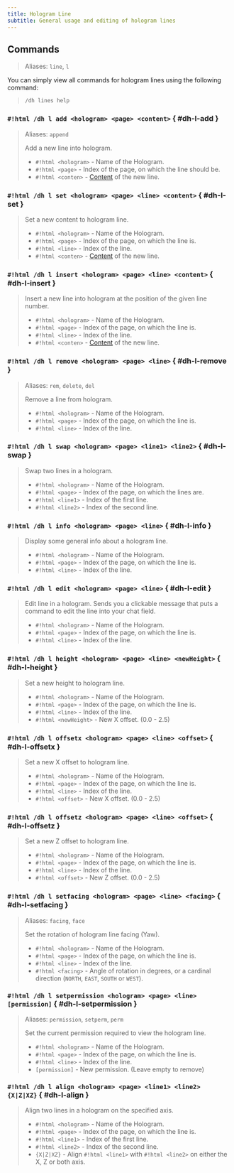 ```yaml
---
title: Hologram Line
subtitle: General usage and editing of hologram lines
---
```


## Commands

> Aliases: `line`, `l`

You can simply view all commands for hologram lines using the following command:

> ```
> /dh lines help
> ```

### `#!html /dh l add <hologram> <page> <content>` { #dh-l-add }

> Aliases: `append`
> 
> Add a new line into hologram.
> 
> - `#!html <hologram>` - Name of the Hologram.
> - `#!html <page>` - Index of the page, on which the line should be.
> - `#!html <conten>` - [Content](../format-and-colors/index.md) of the new line.

### `#!html /dh l set <hologram> <page> <line> <content>` { #dh-l-set }

> Set a new content to hologram line.
> 
> - `#!html <hologram>` - Name of the Hologram.
> - `#!html <page>` - Index of the page, on which the line is.
> - `#!html <line>` - Index of the line.
> - `#!html <conten>` - [Content](../format-and-colors/index.md) of the new line.

### `#!html /dh l insert <hologram> <page> <line> <content>` { #dh-l-insert }

> Insert a new line into hologram at the position of the given line number.
> 
> - `#!html <hologram>` - Name of the Hologram.
> - `#!html <page>` - Index of the page, on which the line is.
> - `#!html <line>` - Index of the line.
> - `#!html <conten>` - [Content](../format-and-colors/index.md) of the new line.

### `#!html /dh l remove <hologram> <page> <line>` { #dh-l-remove }

> Aliases: `rem`, `delete`, `del`
> 
> Remove a line from hologram.
> 
> - `#!html <hologram>` - Name of the Hologram.
> - `#!html <page>` - Index of the page, on which the line is.
> - `#!html <line>` - Index of the line.

### `#!html /dh l swap <hologram> <page> <line1> <line2>` { #dh-l-swap }

> Swap two lines in a hologram.
> 
> - `#!html <hologram>` - Name of the Hologram.
> - `#!html <page>` - Index of the page, on which the lines are.
> - `#!html <line1>` - Index of the first line.
> - `#!html <line2>` - Index of the second line.

### `#!html /dh l info <hologram> <page> <line>` { #dh-l-info }

> Display some general info about a hologram line.
> 
> - `#!html <hologram>` - Name of the Hologram.
> - `#!html <page>` - Index of the page, on which the line is.
> - `#!html <line>` - Index of the line.

### `#!html /dh l edit <hologram> <page> <line>` { #dh-l-edit }

> Edit line in a hologram. Sends you a clickable message that puts a command to edit the line into your chat field.
> 
> - `#!html <hologram>` - Name of the Hologram.
> - `#!html <page>` - Index of the page, on which the line is.
> - `#!html <line>` - Index of the line.

### `#!html /dh l height <hologram> <page> <line> <newHeight>` { #dh-l-height }

> Set a new height to hologram line.
> 
> - `#!html <hologram>` - Name of the Hologram.
> - `#!html <page>` - Index of the page, on which the line is.
> - `#!html <line>` - Index of the line.
> - `#!html <newHeight>` - New X offset. (0.0 - 2.5)

### `#!html /dh l offsetx <hologram> <page> <line> <offset>` { #dh-l-offsetx }

> Set a new X offset to hologram line.
> 
> - `#!html <hologram>` - Name of the Hologram.
> - `#!html <page>` - Index of the page, on which the line is.
> - `#!html <line>` - Index of the line.
> - `#!html <offset>` - New X offset. (0.0 - 2.5)

### `#!html /dh l offsetz <hologram> <page> <line> <offset>` { #dh-l-offsetz }

> Set a new Z offset to hologram line.
> 
> - `#!html <hologram>` - Name of the Hologram.
> - `#!html <page>` - Index of the page, on which the line is.
> - `#!html <line>` - Index of the line.
> - `#!html <offset>` - New Z offset. (0.0 - 2.5)

### `#!html /dh l setfacing <hologram> <page> <line> <facing>` { #dh-l-setfacing }

> Aliases: `facing`, `face`
> 
> Set the rotation of hologram line facing (Yaw).
> 
> - `#!html <hologram>` - Name of the Hologram.
> - `#!html <page>` - Index of the page, on which the line is.
> - `#!html <line>` - Index of the line.
> - `#!html <facing>` - Angle of rotation in degrees, or a cardinal direction (`NORTH`, `EAST`, `SOUTH` or `WEST`).

### `#!html /dh l setpermission <hologram> <page> <line> [permission]` { #dh-l-setpermission }

> Aliases: `permission`, `setperm`, `perm`
> 
> Set the current permission required to view the hologram line.
> 
> - `#!html <hologram>` - Name of the Hologram.
> - `#!html <page>` - Index of the page, on which the line is.
> - `#!html <line>` - Index of the line.
> - `[permission]` - New permission. (Leave empty to remove)

### `#!html /dh l align <hologram> <page> <line1> <line2> {X|Z|XZ}` { #dh-l-align }

> Align two lines in a hologram on the specified axis.
> 
> - `#!html <hologram>` - Name of the Hologram.
> - `#!html <page>` - Index of the page, on which the line is.
> - `#!html <line1>` - Index of the first line.
> - `#!html <line2>` - Index of the second line.
> - `{X|Z|XZ}` - Align `#!html <line1>` with `#!html <line2>` on either the X, Z or both axis.